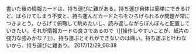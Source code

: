 書いた後の情報カードは、持ち運びに難がある。持ち運び自体は簡単にできるけど、ばらけてしまう不安と、持ち運んだカードたちをひろげられるか問題が常につきまとう。ひろげて俯瞰して眺めたいし、読み返しながらぽんぽんと配置していきたい。それが情報カードの良さであるので（[[操作しやすいことが、紙片の強力な強みかな？]]）、持ち運ぶとそれができないのは痛い。持ち運ぶと叶わないから、持ち運びに難あり。
2017/12/29_06:38